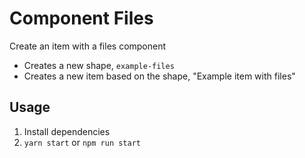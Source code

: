 # Component Files

Create an item with a files component

- Creates a new shape, `example-files`
- Creates a new item based on the shape, "Example item with files"

## Usage

1. Install dependencies
2. `yarn start` or `npm run start`
